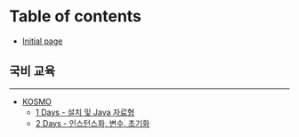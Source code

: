 # Table of contents

* [Initial page](README.md)

## 국비 교육 <a id="java-study"></a>

---

* [KOSMO](1-days/README.md)
  * [1 Days - 설치 및 Java 자료형](1-days/1-days-java.md)
  * [2 Days - 인스턴스화, 변수, 초기화](1-days/2-days.md)


